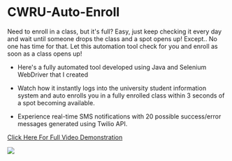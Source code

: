 # CWRU-Auto-Enroll
Need to enroll in a class, but it's full? Easy, just keep checking it every day and wait until someone drops the class and a spot opens up! Except.. No one has time for that. Let this automation tool check for you and enroll as soon as a class opens up!

- Here's a fully automated tool developed using Java and Selenium WebDriver that I created

- Watch how it instantly logs into the university student information system and auto enrolls you in a fully enrolled class within 3 seconds of a spot becoming available.

- Experience real-time SMS notifications with 20 possible success/error messages generated using Twilio API.

[Click Here For Full Video Demonstration](https://youtu.be/buZZynMRPYk)

![](https://github.com/MMufuT/CWRU-Auto-Enroll/blob/main/ezgif-5-2d95600766.gif)
